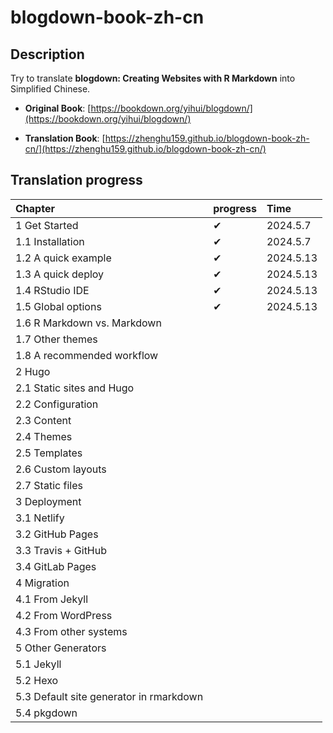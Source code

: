 # blogdown-book-zh-cn

## Description

Try to translate **blogdown: Creating Websites with R Markdown** into Simplified Chinese.

- **Original Book**: [https://bookdown.org/yihui/blogdown/](https://bookdown.org/yihui/blogdown/)

- **Translation Book**: [https://zhenghu159.github.io/blogdown-book-zh-cn/](https://zhenghu159.github.io/blogdown-book-zh-cn/)

## Translation progress

| Chapter                          | progress | Time      |
|:---------------------------------|:---------|:----------|
| 1 Get Started                    |  ✔       | 2024.5.7  |
| 1.1 Installation                 |  ✔       | 2024.5.7  |
| 1.2 A quick example              |  ✔       | 2024.5.13 |
| 1.3 A quick deploy               |  ✔       | 2024.5.13 |
| 1.4 RStudio IDE                  |  ✔       | 2024.5.13 |
| 1.5 Global options               |  ✔       | 2024.5.13 |
| 1.6 R Markdown vs. Markdown |        |   |
| 1.7 Other themes                    |         |   |
| 1.8 A recommended workflow         |        |   |
| 2 Hugo                        |         |    |
| 2.1 Static sites and Hugo     |          |           |
| 2.2 Configuration                 |          |           |
| 2.3 Content               |          |           |
| 2.4 Themes                       |          |           |
| 2.5 Templates                       |          |           |
| 2.6 Custom layouts           |          |           |
| 2.7 Static files                       |          |           |
| 3 Deployment               |          |           |
| 3.1 Netlify                |          |           |
| 3.2 GitHub Pages                         |          |           |
| 3.3 Travis + GitHub                  |          |           |
| 3.4 GitLab Pages                     |          |           |
| 4 Migration                         |          |           |
| 4.1 From Jekyll             |          |           |
| 4.2 From WordPress                  |          |           |
| 4.3 From other systems                     |          |           |
| 5 Other Generators                     |          |           |
| 5.1 Jekyll       |          |           |
| 5.2 Hexo                        |         |   |
| 5.3 Default site generator in rmarkdown                |          |   |
| 5.4 pkgdown                |          |   |



